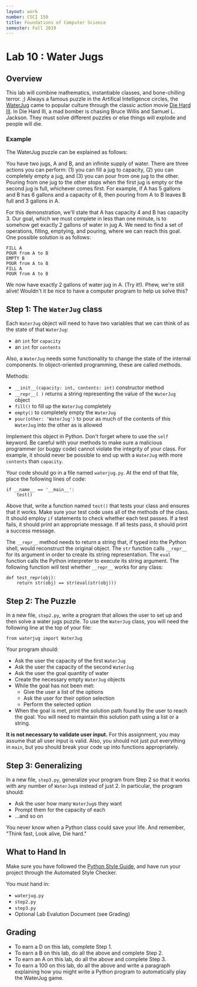 ```yaml
---
layout: work
number: CSCI 150
title: Foundations of Computer Science
semester: Fall 2019
---
```

# Lab 10 : Water Jugs

## Overview

This lab will combine
mathematics, instantiable classes, and bone-chilling terror. ;) Always
a famous puzzle in the Artifical Intelligence circles, the
[WaterJug](https://www.youtube.com/watch?v=BVtQNK_ZUJg)
came to popular culture through the classic action movie
[Die Hard III](http://us.imdb.com/Title?Die+Hard%3A+With+a+Vengeance+(1995)).
In Die Hard III, a mad bomber is chasing Bruce Willis
and Samuel L. Jackson.  They must solve different puzzles or else
things will explode and people will die.

### Example
The WaterJug puzzle can be explained as follows:

You have two
jugs, A and B, and an infinite supply of water. There are three
actions you can perform: (1) you can fill a jug to capacity, (2) you
can completely empty a jug, and (3) you can pour from one jug to the
other.  Pouring from one jug to the other stops when the first jug
is empty or the second jug is full, whichever comes first. For
example, if A has 5 gallons and B has 6 gallons and a capacity of 8,
then pouring from A to B leaves B full and 3 gallons in A.

For this demonstration, we'll state that A has capacity 4 and
B has capacity 3.  Our goal, which we must complete in less than one
minute, is to somehow get exactly 2 gallons of water in jug A.  We need
to find a set of operations, filling, emptying, and pouring, where
we can reach this goal.  One possible solution is as follows:

    FILL A
    POUR from A to B
    EMPTY B
    POUR from A to B
    FILL A
    POUR from A to B

We now have exactly 2 gallons of water jug in A.  (Try it!).  Phew,
we're still alive!  Wouldn't it be nice to have a computer program
to help us solve this?

## Step 1: The `WaterJug` class

Each `WaterJug` object will need to have two variables
that we can think of as the state of that `WaterJug`:

  * an `int` for `capacity`
  * an `int` for `contents`

Also, a `WaterJug` needs some functionality to change the state of the internal components.
In object-oriented programming, these are called methods.

Methods:

  * `__init__(capacity: int, contents: int)` constructor method
  * `__repr__( )` returns a string representing the value of the `WaterJug` object
  * `fill()` to fill up the `WaterJug` completely
  * `empty()` to completely empty the `WaterJug`
  * `pour(other: 'WaterJug')` to pour as much of the contents of this `WaterJug` into the other as is allowed

Implement this object in Python. Don't forget where to use
the `self` keyword.  Be careful with your methods to make
sure a malicious programmer (or buggy code) cannot violate the
integrity of your class.  For example, it should never be possible
to end up with a `WaterJug` with more `contents`
than `capacity`.

Your code should go in a file named `waterjug.py`.
At the end of that file, place the following lines of code:

    if __name__ == '__main__':
        test()


Above that, write a function named `test()` that tests
your class and ensures that it works.  Make sure your test code uses all
of the methods of the class.  It should employ `if`
statements to check whether each test passes. If a test fails,
it should print an appropriate message. If all tests pass, it should
print a success message.

 The `__repr__` method needs to return a string that, if
typed into the Python shell, would reconstruct the original object.
The `str` function calls `__repr__` for its argument
in order to create its string representation. The `eval`
function calls the Python interpreter to execute its string argument.
The following function will test whether `__repr__` works for
any class:

    def test_repr(obj):
        return str(obj) == str(eval(str(obj)))

## Step 2: The Puzzle

In a new file, `step2.py`, write a program
that allows the user to set up and then solve a
water jugs puzzle.  To use the `WaterJug` class,
you will need the following line at the top of your file:

    from waterjug import WaterJug

Your program should:

* Ask the user the capacity of the first `WaterJug`
* Ask the user the capacity of the second `WaterJug`
* Ask the user the goal quantity of water
* Create the necessary empty `WaterJug` objects
* While the goal has not been met:
	 * Give the user a list of the options
	 * Ask the user for their option selection
	 * Perform the selected option
* When the goal is met, print the solution path found by the user
to reach the goal. You will need to maintain this solution path
using a list or a string.

**It is not necessary to validate user input.** For this
assignment, you may assume that all user input is valid.
Also, you should not just put everything in `main`,
but you should break your code up into functions appropriately.

## Step 3: Generalizing

In a new file, `step3.py`, generalize your program from Step 2 so
that it works with any number
of `WaterJug`s instead of just 2.  In particular, the
program should:

* Ask the user how many `WaterJug`s they want
* Prompt them for the capacity of each
* ...and so on

You never know when a Python class could save your life.  And
remember, "Think fast, Look alive, Die hard."

## What to Hand In
Make sure
you have followed the
[Python Style Guide](../python_style_guide.html), and
have run your project through the Automated Style Checker.

You must hand in:

  * `waterjug.py`
  * `step2.py`
  * `step3.py`
  *  Optional Lab Evalution Document (see Grading)

## Grading

* To earn a D on this lab, complete Step 1.
* To earn a B on this lab, do all the above and complete Step 2.
* To earn an A on this lab, do all the above and complete Step 3.
* To earn a 100 on this lab, do all the above and write a
paragraph explaining how you might write a Python program to
automatically play the WaterJug game.
